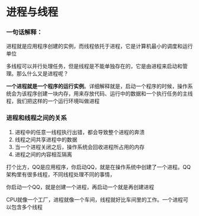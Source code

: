 # 进程与线程



### 一句话解释：

进程就是应用程序创建的实例，而线程依托于进程，它是计算机最小的调度和运行单位



多线程可以并行处理任务，但是线程是不能单独存在的，它是由进程来启动和管理。那么什么又是进程呢？

**一个进程就是一个程序的运行实例**。详细解释就是，启动一个程序的时候，操作系统会为该程序创建一块内存，用来存放代码、运行中的数据和一个执行任务的主线程，我们把这样的一个运行环境叫做进程



### 进程和线程之间的关系

1. 进程中的任意一线程执行出错，都会导致整个进程的奔溃
2. 线程之间共享进程中的数据
3. 当一个进程关闭之后，操作系统会回收进程所占用的内存
4. 进程之间的内容相互隔离



打个比方，QQ是应用程序，你启动QQ，就是在操作系统中创建了一个进程。QQ架构里有很多线程，不同线程处理不同的事情，

你启动一个QQ，就是创建一个进程，再启动一个就是再创建进程





CPU就像一个工厂，进程就像一个车间，线程就好比车间里的工作。一个进程可以包含多个线程









